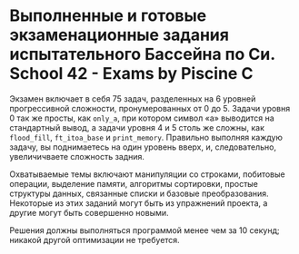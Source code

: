 # Выполненные и готовые экзаменационные задания испытательного Бассейна по Си. School 42 - Exams by Piscine C #

Экзамен включает в себя 75 задач, разделенных на 6 уровней прогрессивной сложности, пронумерованных от 0 до 5. Задачи уровня 0 так же просты, как `only_a`, при котором символ «a» выводится на стандартный вывод, а задачи уровня 4 и 5 столь же сложны, как `flood_fill`, `ft_itoa_base` и `print_memory`. Правильно выполняя каждую задачу, вы поднимаетесь на один уровень вверх, и, следовательно, увеличичваете сложность задния.

Охватываемые темы включают манипуляции со строками, побитовые операции, выделение памяти, алгоритмы сортировки, простые структуры данных, связанные списки и базовые преобразования. Некоторые из этих заданий могут быть из упражнений проекта, а другие могут быть совершенно новыми.

Решения должны выполняться программой менее чем за 10 секунд; никакой другой оптимизации не требуется.

